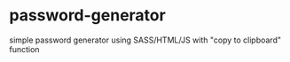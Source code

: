 # password-generator
 simple password generator using SASS/HTML/JS with "copy to clipboard" function
